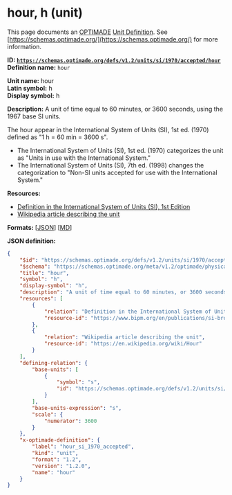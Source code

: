 # hour, h (unit)

This page documents an [OPTIMADE](https://www.optimade.org/) [Unit Definition](https://schemas.optimade.org/#definitions). See [https://schemas.optimade.org/](https://schemas.optimade.org/) for more information.

**ID: [`https://schemas.optimade.org/defs/v1.2/units/si/1970/accepted/hour`](https://schemas.optimade.org/defs/v1.2/units/si/1970/accepted/hour.md)**  
**Definition name:** `hour`

**Unit name:** hour  
**Latin symbol:** h  
**Display symbol:** h  
  
**Description:** A unit of time equal to 60 minutes, or 3600 seconds, using the 1967 base SI units.

The hour appear in the International System of Units (SI), 1st ed. (1970) defined as "1 h = 60 min = 3600 s".

- The International System of Units (SI), 1st ed. (1970) categorizes the unit as "Units in use with the International System."
- The International System of Units (SI), 7th ed. (1998) changes the categorization to "Non-SI units accepted for use with the International System."

**Resources:**

- [Definition in the International System of Units (SI), 1st Edition](https://www.bipm.org/en/publications/si-brochure)
- [Wikipedia article describing the unit](https://en.wikipedia.org/wiki/Hour)


**Formats:** [[JSON](hour.json)] [[MD](hour.md)]

**JSON definition:**

``` json
{
    "$id": "https://schemas.optimade.org/defs/v1.2/units/si/1970/accepted/hour",
    "$schema": "https://schemas.optimade.org/meta/v1.2/optimade/physical_unit_definition.json",
    "title": "hour",
    "symbol": "h",
    "display-symbol": "h",
    "description": "A unit of time equal to 60 minutes, or 3600 seconds, using the 1967 base SI units.\n\nThe hour appear in the International System of Units (SI), 1st ed. (1970) defined as \"1 h = 60 min = 3600 s\".\n\n- The International System of Units (SI), 1st ed. (1970) categorizes the unit as \"Units in use with the International System.\"\n- The International System of Units (SI), 7th ed. (1998) changes the categorization to \"Non-SI units accepted for use with the International System.\"",
    "resources": [
        {
            "relation": "Definition in the International System of Units (SI), 1st Edition",
            "resource-id": "https://www.bipm.org/en/publications/si-brochure"
        },
        {
            "relation": "Wikipedia article describing the unit",
            "resource-id": "https://en.wikipedia.org/wiki/Hour"
        }
    ],
    "defining-relation": {
        "base-units": [
            {
                "symbol": "s",
                "id": "https://schemas.optimade.org/defs/v1.2/units/si/1960/base/second"
            }
        ],
        "base-units-expression": "s",
        "scale": {
            "numerator": 3600
        }
    },
    "x-optimade-definition": {
        "label": "hour_si_1970_accepted",
        "kind": "unit",
        "format": "1.2",
        "version": "1.2.0",
        "name": "hour"
    }
}
```